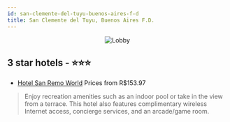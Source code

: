```yaml
---
id: san-clemente-del-tuyu-buenos-aires-f-d
title: San Clemente del Tuyu, Buenos Aires F.D.
---
```


<center><img src="https://i.travelapi.com/hotels/3000000/2290000/2288800/2288773/b11c5ce4_b.jpg" alt="Lobby" /></center>


##  3 star hotels - ⭐️⭐️⭐️

-    [Hotel San Remo World](https://us.hurb.com/hotels/san-clemente-del-tuyu/hotel-san-remo-world-JNP-JP733382?cmp=18055) Prices from R$153.97
   > Enjoy recreation amenities such as an indoor pool or take in the view from a terrace. This hotel also features complimentary wireless Internet access, concierge services, and an arcade/game room.
